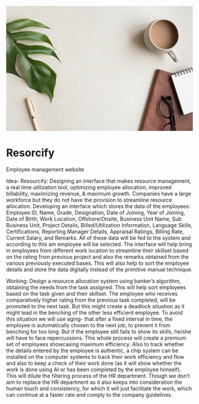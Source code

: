
![image](bg-image.jpg)

# Resorcify
Employee management website


Idea- Resourcify:
Designing an interface that makes resource management, a real time utilization tool, optimizing employee allocation, improved billability, maximizing revenue, & maximum growth. Companies have a large workforce but they do not have the provision to streamline resource allocation.
Developing an interface which stores the data of the employees:
Employee ID, Name, Grade, Designation, Date of Joining, Year of Joining, Date of Birth, Work Location, Offshore/Onsite, Business Unit Name, Sub Business Unit, Project Details, Billed/Utilization Information, Language Skills, Certifications, Reporting Manager Details, Appraisal Ratings, Billing Rate, Current Salary, and Remarks.
All of these data will be fed to the system and according to this am employee will be selected. The interface will help bring in employees from different work location to streamline their skillset based on the rating from previous project and also the remarks obtained from the various previously executed bases. This will also help to sort the employee details and store the data digitally instead of the primitive manual technique.


Working:
Design a resource allocation system using banker’s algorithm, obtaining the needs from the task assigned. This will help sort employees based on the task given and their skillset. The employee who receives comparatively higher rating from the previous task completed, will be promoted to the next task. But this might create a deadlock situation as it might lead in the benching of the other less efficient employee. To avoid this situation we will use aging- that after a fixed interval in time, the employee is automatically chosen to the next job, to prevent it from benching for too long. But if the employee still fails to show its skills, he/she will have to face repercussions.
This whole process will create a premium set of employees showcasing maximum efficiency. Also to track whether the details entered by the employee is authentic, a chip system can be installed on the computer systems to track their work efficiency and flow and also to keep a check of their work done (as it will show whether the work is done using AI or has been completed by the employee himself). This will dilute the filtering process of the HR department. Though we don’t aim to replace the HR department as it also keeps into consideration the human touch and consistency, for which it will just facilitate the work, which can continue at a faster rate and comply to the company guidelines.

